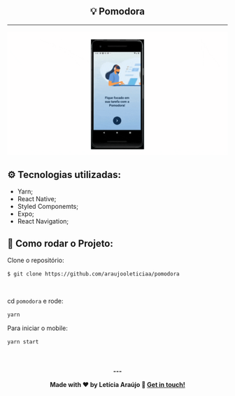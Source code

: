 <h2 align="center">💡 Pomodora </h2>

<hr/>

![Farmers Market Finder Demo](gif.gif)


## ⚙️ Tecnologias utilizadas:

- Yarn;
- React Native;
- Styled Componemts;
- Expo;
- React Navigation;

## 🏁 Como rodar o Projeto:

Clone o repositório:

```bash
$ git clone https://github.com/araujooleticiaa/pomodora
```
<br/>

cd `pomodora` e rode:

```bash
yarn
```
Para iniciar o mobile:

```bash
yarn start
```

<br/>

<h4 align="center">
  ---

Made with ♥ by Letícia Araújo :wave: [Get in touch!](https://www.linkedin.com/in/leticiaa-araujoo/)
</h4>
<br/>


